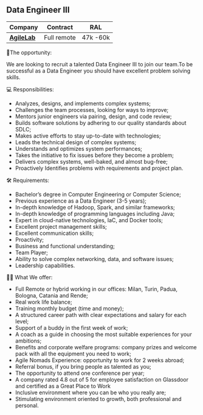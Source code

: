 ## Data Engineer III

| Company                   | Contract    | RAL       |
|---------------------------|-------------|-----------|
| [**AgileLab**](company.md) | Full remote | 47k -60k | 



💼The opportunity:


We are looking to recruit a talented Data Engineer III to join our team.To be successful as a Data Engineer you should have excellent problem solving skills.


💻 Responsibilities:
- Analyzes, designs, and implements complex systems;
- Challenges the team processes, looking for ways to improve;
- Mentors junior engineers via pairing, design, and code review;
- Builds software solutions by adhering to our quality standards about SDLC;
- Makes active efforts to stay up-to-date with technologies;
- Leads the technical design of complex systems;
- Understands and optimizes system performances;
- Takes the initiative to fix issues before they become a problem;
- Delivers complex systems, well-baked, and almost bug-free;
- Proactively Identifies problems with requirements and project plan.


🛠️ Requirements:
- Bachelor’s degree in Computer Engineering or Computer Science;
- Previous experience as a Data Engineer (3-5 years);
- In-depth knowledge of Hadoop, Spark, and similar frameworks;
- In-depth knowledge of programming languages including Java;
- Expert in cloud-native technologies, IaC, and Docker tools;
- Excellent project management skills;
- Excellent communication skills;
- Proactivity;
- Business and functional understanding;
- Team Player;
- Ability to solve complex networking, data, and software issues;
- Leadership capabilities.

  
🙌🏻 What We offer:
- Full Remote or hybrid working in our offices: Milan, Turin, Padua, Bologna, Catania and Rende;
- Real work life balance;
- Training monthly budget (time and money);
- A structured career path with clear expectations and salary for each level;
- Support of a buddy in the first week of work;
- A coach as a guide in choosing the most suitable experiences for your ambitions;
- Benefits and corporate welfare programs: company prizes and welcome pack with all the equipment you need to work;
- Agile Nomads Experience: opportunity to work for 2 weeks abroad;
- Referral bonus, if you bring people as talented as you;
- The opportunity to attend one conference per year;
- A company rated 4.8 out of 5 for employee satisfaction on Glassdoor and certified as a Great Place to Work
- Inclusive environment where you can be who you really are;
- Stimulating environment oriented to growth, both professional and personal.
